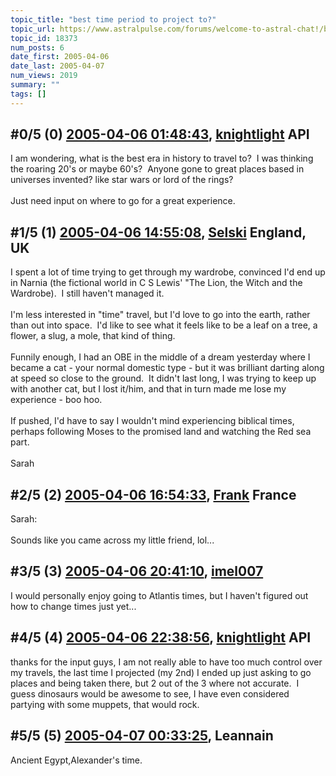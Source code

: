 ```yaml
---
topic_title: "best time period to project to?"
topic_url: https://www.astralpulse.com/forums/welcome-to-astral-chat!/best-time-period-to-project-to
topic_id: 18373
num_posts: 6
date_first: 2005-04-06
date_last: 2005-04-07
num_views: 2019
summary: ""
tags: []
---
```


## \#0/5 (0) [2005-04-06 01:48:43](https://www.astralpulse.com/forums/index.php?msg=159172), [knightlight](https://www.astralpulse.com/forums/profile/?u=8736) API ##
<section>
I am wondering, what is the best era in history to travel to?  I was thinking the roaring 20's or maybe 60's?  Anyone gone to great places based in universes invented? like star wars or lord of the rings?
<br>
<br>
Just need input on where to go for a great experience.
</section>

## \#1/5 (1) [2005-04-06 14:55:08](https://www.astralpulse.com/forums/index.php?msg=159223), [Selski](https://www.astralpulse.com/forums/profile/?u=6012) England, UK ##
<section>
I spent a lot of time trying to get through my wardrobe, convinced I'd end up in Narnia (the fictional world in C S Lewis' "The Lion, the Witch and the Wardrobe).  I still haven't managed it.
<br>
<br>
I'm less interested in "time" travel, but I'd love to go into the earth, rather than out into space.  I'd like to see what it feels like to be a leaf on a tree, a flower, a slug, a mole, that kind of thing.
<br>
<br>
Funnily enough, I had an OBE in the middle of a dream yesterday where I became a cat - your normal domestic type - but it was brilliant darting along at speed so close to the ground.  It didn't last long, I was trying to keep up with another cat, but I lost it/him, and that in turn made me lose my experience - boo hoo.
<br>
<br>
If pushed, I'd have to say I wouldn't mind experiencing biblical times, perhaps following Moses to the promised land and watching the Red sea part.
<br>
<br>
Sarah
</section>

## \#2/5 (2) [2005-04-06 16:54:33](https://www.astralpulse.com/forums/index.php?msg=159236), [Frank](https://www.astralpulse.com/forums/profile/?u=359) France ##
<section>
Sarah:
<br>
<br>
Sounds like you came across my little friend, lol...
</section>

## \#3/5 (3) [2005-04-06 20:41:10](https://www.astralpulse.com/forums/index.php?msg=159264), [imel007](https://www.astralpulse.com/forums/profile/?u=8612)  ##
<section>
I would personally enjoy going to Atlantis times, but I haven't figured out how to change times just yet...
</section>

## \#4/5 (4) [2005-04-06 22:38:56](https://www.astralpulse.com/forums/index.php?msg=159275), [knightlight](https://www.astralpulse.com/forums/profile/?u=8736) API ##
<section>
thanks for the input guys, I am not really able to have too much control over my travels, the last time I projected (my 2nd) I ended up just asking to go places and being taken there, but 2 out of the 3 where not accurate.  I guess dinosaurs would be awesome to see, I have even considered partying with some muppets, that would rock.
</section>

## \#5/5 (5) [2005-04-07 00:33:25](https://www.astralpulse.com/forums/index.php?msg=159281), Leannain  ##
<section>
Ancient Egypt,Alexander's time.
</section>